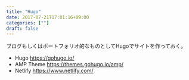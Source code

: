 ```yaml
---
title: "Hugo"
date: 2017-07-21T17:01:16+09:00
categories: [""]
draft: false
---
```


ブログもしくはポートフォリオ的なものとしてHugoでサイトを作っておく。

- Hugo https://gohugo.io/
- AMP Theme https://themes.gohugo.io/amp/
- Netlify https://www.netlify.com/
